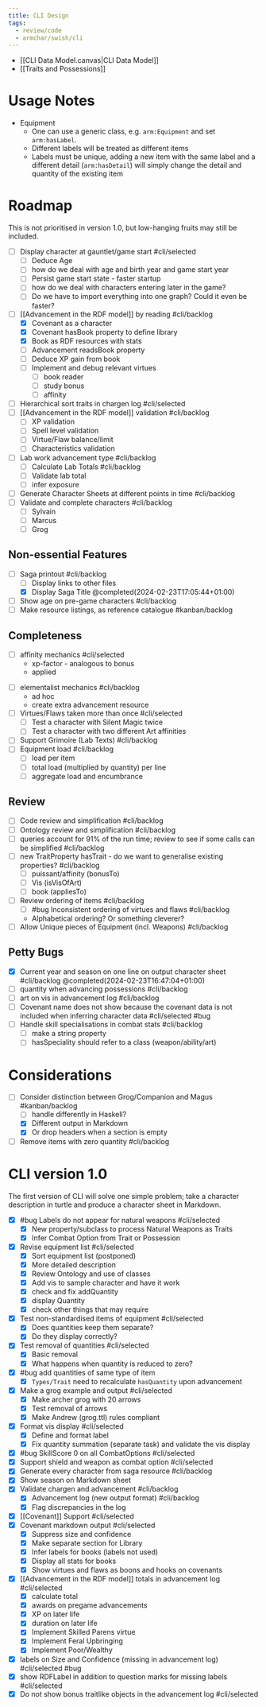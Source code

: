 ```yaml
---
title: CLI Design
tags:
  - review/code
  - armchar/swish/cli
---
```


+ [[CLI Data Model.canvas|CLI Data Model]]
+ [[Traits and Possessions]]



# Usage Notes

+ Equipment
	+ One can use a generic class, e.g. `arm:Equipment` and set `arm:hasLabel`.
	+ Different labels will be treated as different items
	+ Labels must be unique, adding a new item with the same label and a different detail (`arm:hasDetail`) will simply change the detail and quantity of the existing item

# Roadmap

This is not prioritised in version 1.0, but low-hanging fruits may still be included.

+ [ ] Display character at gauntlet/game start  #cli/selected 
	+ [ ] Deduce Age 
	+ [ ] how do we deal with age and birth year and game start year
	+ [ ] Persist game start state - faster startup
	+ [ ] how do we deal with characters entering later in the game?
	+ [ ] Do we have to import everything into one graph?  Could it even be faster?
+ [ ] [[Advancement in the RDF model]] by reading #cli/backlog 
	+ [x] Covenant as a character
	+ [x] Covenant hasBook property to define library
	+ [x] Book as RDF resources with stats
	+ [ ] Advancement readsBook property
	+ [ ] Deduce XP gain from book
	+ [ ] Implement and debug relevant virtues
		+ [ ] book reader
		+ [ ] study bonus
		+ [ ] affinity
+ [ ] Hierarchical sort traits in chargen log #cli/selected 
+ [ ] [[Advancement in the RDF model]] validation #cli/backlog 
	+ [ ] XP validation
	+ [ ] Spell level validation
	+ [ ] Virtue/Flaw balance/limit
	+ [ ] Characteristics validation
+ [ ] Lab work advancement type #cli/backlog 
	+ [ ] Calculate Lab Totals    #cli/backlog
	+ [ ] Validate lab total
	+ [ ] infer exposure
+ [ ] Generate Character Sheets at different points in time #cli/backlog 
+ [ ] Validate and complete characters #cli/backlog 
	+ [ ] Sylvain
	+ [ ] Marcus
	+ [ ] Grog

## Non-essential Features

+ [ ] Saga printout #cli/backlog 
	+ [ ] Display links to other files
	+ [x] Display Saga Title @completed(2024-02-23T17:05:44+01:00)
+ [ ] Show age on pre-game characters #cli/backlog 
+ [ ] Make resource listings, as reference catalogue #kanban/backlog 

## Completeness

- [ ] affinity mechanics #cli/selected 
    + xp-factor - analogous to bonus
    +  applied
+ [ ] elementalist mechanics  #cli/backlog 
    - ad hoc
    - create extra advancement resource
+ [ ] Virtues/Flaws taken more than once #cli/selected 
	+ [ ] Test a character with Silent Magic twice
	+ [ ] Test a character with two different Art affinities
+ [ ] Support Grimoire (Lab Texts) #cli/backlog 
+ [ ] Equipment load #cli/backlog 
	+ [ ] load per item
	+ [ ] total load (multiplied by quantity) per line
	+ [ ] aggregate load and encumbrance

## Review

+ [ ] Code review and simplification  #cli/backlog 
+ [ ] Ontology review and simplification  #cli/backlog 
+ [ ] queries account for 91% of the run time; review to see if some calls can be simplified #cli/backlog 
+ [ ] new TraitProperty hasTrait - do we want to generalise existing properties? #cli/backlog 
	+ [ ]  puissant/affinity (bonusTo)
	+ [ ] Vis (isVisOfArt)
	+ [ ] book (appliesTo)
+ [ ] Review ordering of items #cli/backlog 
	+ [ ] #bug  Inconsistent ordering of virtues and flaws #cli/backlog 
	+ Alphabetical ordering?  Or something cleverer?
+ [ ] Allow Unique pieces of Equipment (incl. Weapons)  #cli/backlog 

## Petty Bugs

+ [x] Current year and season on one line on output character sheet   #cli/backlog  @completed(2024-02-23T16:47:04+01:00)
+ [ ] quantity when advancing possessions #cli/backlog 
+ [ ] art on vis in advancement log #cli/backlog 
+ [ ] Covenant name does not show because the covenant data is not included when inferring character data  #cli/selected #bug 
+ [ ] Handle skill specialisations in combat stats #cli/backlog 
	+ [ ] make a string property
	+ [ ] hasSpeciality should refer to a class (weapon/ability/art)

# Considerations

+ [ ] Consider distinction between Grog/Companion and Magus #kanban/backlog 
	+ [ ] handle differently in Haskell?
	+ [x] Different output in Markdown
	+ [x] Or drop headers when a section is empty
+ [ ] Remove items with zero quantity #cli/backlog 

# CLI version 1.0

The first version of CLI will solve one simple problem; take a character description in turtle and produce a character sheet in Markdown.

+ [x] #bug Labels do not appear for natural weapons  #cli/selected 
	+ [x] New property/subclass to process Natural Weapons as Traits
	+ [x] Infer Combat Option from Trait or Possession
+ [x] Revise equipment list  #cli/selected 
	+ [x] Sort equipment list (postponed)
	+ [x] More detailed description
	+ [x] Review Ontology and use of classes
	+ [x] Add vis to sample character and have it work
	+ [x] check and fix addQuantity
	+ [x] display Quantity
	+ [x] check other things that may require 
+ [x] Test non-standardised items of equipment  #cli/selected 
	+ [x] Does quantities keep them separate?
	+ [x] Do they display correctly?
+ [x] Test removal of quantities  #cli/selected 
	+ [x] Basic removal
	+ [x] What happens when quantity is reduced to zero?
+ [x] #bug add quantities of same type of item
	+ [x] `Types/Trait` need to recalculate `hasQuantity` upon advancement
+ [x] Make a grog example and output  #cli/selected 
	+ [x] Make archer grog with 20 arrows
	+ [x] Test removal of arrows
	+ [x] Make Andrew (grog.ttl) rules compliant
+ [x] Format vis display #cli/selected 
	+ [x] Define and format label
	+ [x] Fix quantity summation (separate task) and validate the vis display
+ [x] #bug  SkillScore 0 on all CombatOptions #cli/selected 
+ [x] Support shield and weapon as combat option #cli/selected 
+ [x] Generate every character from saga resource #cli/backlog 
+ [x] Show season on Markdown sheet
+ [x] Validate chargen and advancement #cli/backlog 
	+ [x] Advancement log (new output format)  #cli/backlog 
	+ [x] Flag discrepancies in the log
+ [x] [[Covenant]] Support #cli/selected 
+ [x] Covenant markdown output #cli/selected 
	+ [x] Suppress size and confidence
	+ [x] Make separate section for Library
	+ [x] Infer labels for books (labels not used)
	+ [x] Display all stats for books
	+ [x] Show virtues and flaws as boons and hooks on covenants
+ [x] [[Advancement in the RDF model]] totals in advancement log #cli/selected 
	+ [x] calculate total
	+ [x] awards on pregame advancements
	+ [x] XP on later life
	+ [x] duration on later life 
	+ [x] Implement Skilled Parens virtue
	+ [x] Implement Feral Upbringing
	+ [x] Implement Poor/Wealthy
+ [x] labels on Size and Confidence (missing in advancement log) #cli/selected  #bug 
+ [x] show RDFLabel in addition to question marks for missing labels #cli/selected 
+ [x] Do not show bonus traitlike objects in the advancement log #cli/selected 
